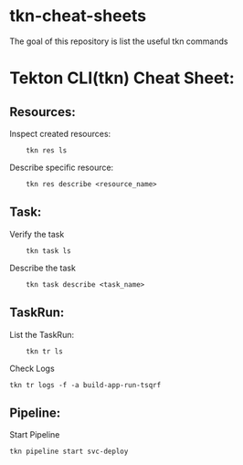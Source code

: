 # tkn-cheat-sheets
The goal of this repository is list the useful  tkn commands


# Tekton CLI(tkn) Cheat Sheet: 

## Resources:
Inspect created resources:
```shell script
    tkn res ls
```
Describe specific resource:
```shell script
    tkn res describe <resource_name>
```
## Task:
Verify the task
```shell script
    tkn task ls
```
Describe the task
```shell script
    tkn task describe <task_name>
```
## TaskRun:
List the TaskRun:
```shell script
    tkn tr ls
```

Check Logs
```shell script
tkn tr logs -f -a build-app-run-tsqrf
```
    
## Pipeline:
Start Pipeline
```shell script
tkn pipeline start svc-deploy
```
